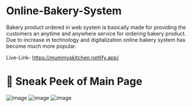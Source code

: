 # Online-Bakery-System
Bakery product ordered in web system is basically made for providing the customers an anytime and anywhere service for ordering bakery product. Due to increase in technology and digitalization online bakery system has become much more popular.

 Live-Link- https://mummyskitchen.netlify.app/

# 📌 Sneak Peek of Main Page 
![image](https://github.com/Mrsiburaj/online-bakery-system/assets/109068417/cd77e523-daf7-4260-9444-bf428a4bebab)
![image](https://github.com/Mrsiburaj/online-bakery-system/assets/109068417/0f9ad51a-c0ad-4f2a-9fcd-0243a1440b50)
![image](https://github.com/Mrsiburaj/online-bakery-system/assets/109068417/812fa1a1-1701-4a3c-b4b1-06ba01336c89)



